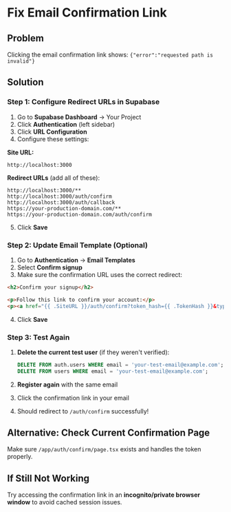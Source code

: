 # Fix Email Confirmation Link

## Problem
Clicking the email confirmation link shows: `{"error":"requested path is invalid"}`

## Solution

### Step 1: Configure Redirect URLs in Supabase

1. Go to **Supabase Dashboard** → Your Project
2. Click **Authentication** (left sidebar)
3. Click **URL Configuration**
4. Configure these settings:

**Site URL:**
```
http://localhost:3000
```

**Redirect URLs** (add all of these):
```
http://localhost:3000/**
http://localhost:3000/auth/confirm
http://localhost:3000/auth/callback
https://your-production-domain.com/**
https://your-production-domain.com/auth/confirm
```

5. Click **Save**

### Step 2: Update Email Template (Optional)

1. Go to **Authentication** → **Email Templates**
2. Select **Confirm signup**
3. Make sure the confirmation URL uses the correct redirect:

```html
<h2>Confirm your signup</h2>

<p>Follow this link to confirm your account:</p>
<p><a href="{{ .SiteURL }}/auth/confirm?token_hash={{ .TokenHash }}&type=signup">Confirm your email</a></p>
```

4. Click **Save**

### Step 3: Test Again

1. **Delete the current test user** (if they weren't verified):
   ```sql
   DELETE FROM auth.users WHERE email = 'your-test-email@example.com';
   DELETE FROM users WHERE email = 'your-test-email@example.com';
   ```

2. **Register again** with the same email
3. Click the confirmation link in your email
4. Should redirect to `/auth/confirm` successfully!

## Alternative: Check Current Confirmation Page

Make sure `/app/auth/confirm/page.tsx` exists and handles the token properly.

## If Still Not Working

Try accessing the confirmation link in an **incognito/private browser window** to avoid cached session issues.
